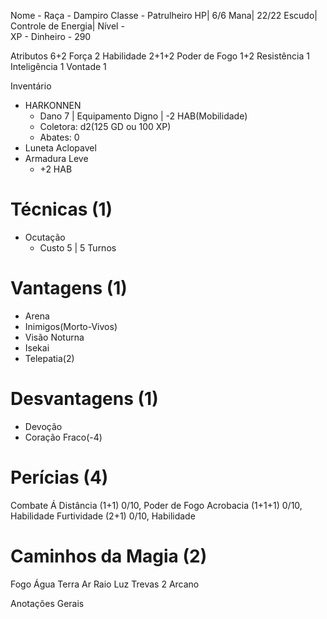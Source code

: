Nome - 
Raça - Dampiro
Classe - Patrulheiro
HP| 6/6
Mana| 22/22
Escudo| 
Controle de Energia| 
Nível -  
XP - 
Dinheiro -  290

Atributos 6+2
Força 2
Habilidade 2+1+2
Poder de Fogo 1+2
Resistência  1
Inteligência 1
Vontade 1

Inventário
- HARKONNEN
	- Dano 7 | Equipamento Digno | -2 HAB(Mobilidade)
	- Coletora: d2(125 GD ou 100 XP) 
	- Abates: 0
- Luneta Aclopavel
- Armadura Leve
	- +2 HAB

# Técnicas (1)
- Ocutação
	- Custo 5 | 5 Turnos

# Vantagens (1)
- Arena
- Inimigos(Morto-Vivos)
- Visão Noturna
- Isekai
- Telepatia(2)

# Desvantagens (1)
- Devoção
- Coração Fraco(-4)

# Perícias (4)
Combate Á Distância (1+1) 0/10, Poder de Fogo
Acrobacia (1+1+1) 0/10, Habilidade
Furtividade (2+1) 0/10, Habilidade


# Caminhos da Magia (2)
Fogo 
Água 
Terra 
Ar 
Raio 
Luz 
Trevas 2
Arcano 

Anotações Gerais